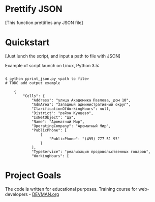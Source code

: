 # Prettify JSON

[This function prettifies any JSON file]

# Quickstart

[Just lunch the script, and input a path to file with JSON]

Example of script launch on Linux, Python 3.5:

```#!bash

$ python pprint_json.py <path to file>
# TODO add output example

    {
        "Cells": {
            "Address": "улица Академика Павлова, дом 10",
            "AdmArea": "Западный административный округ",
            "ClarificationOfWorkingHours": null,
            "District": "район Кунцево",
            "IsNetObject": "да",
            "Name": "Ароматный Мир",
            "OperatingCompany": "Ароматный Мир",
            "PublicPhone": [
                {
                    "PublicPhone": "(495) 777-51-95"
                }
            ],
            "TypeService": "реализация продовольственных товаров",
            "WorkingHours": [

```

# Project Goals

The code is written for educational purposes. Training course for web-developers - [DEVMAN.org](https://devman.org)
